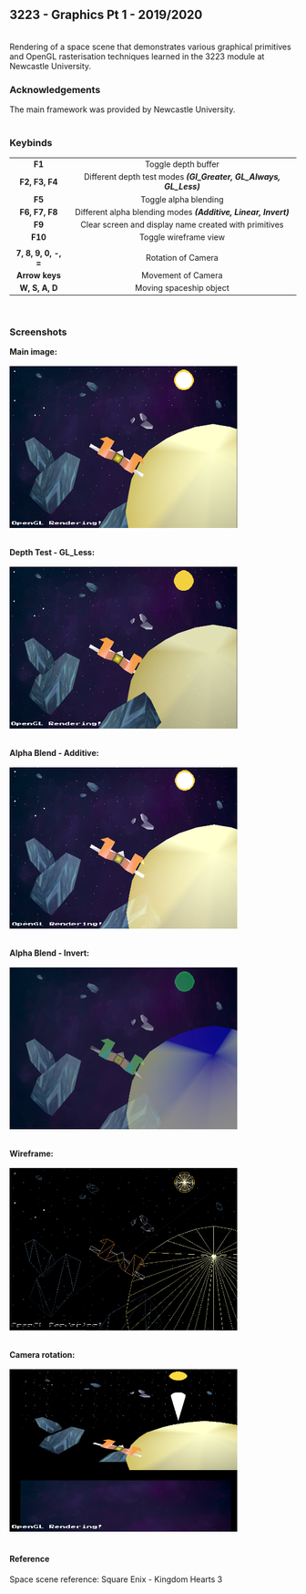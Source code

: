 ## 3223 - Graphics Pt 1 - 2019/2020
<br />
Rendering of a space scene that demonstrates various graphical primitives and OpenGL rasterisation techniques learned in the 3223 module at Newcastle University.
<br />

### Acknowledgements

The main framework was provided by Newcastle University.
<br /><br />

### Keybinds
| | |
| :---: | :---: |
|**F1**| Toggle depth buffer |
|**F2, F3, F4**| Different depth test modes **_(Gl_Greater, GL_Always, GL_Less)_** |
|**F5**| Toggle alpha blending |
|**F6, F7, F8**| Different alpha blending modes **_(Additive, Linear, Invert)_** |
|**F9**| Clear screen and display name created with primitives |
|**F10**| Toggle wireframe view |
| | |
|**7, 8, 9, 0, -, =**| Rotation of Camera |
|**Arrow keys**| Movement of Camera |
|**W, S, A, D**| Moving spaceship object |
<br />

### Screenshots

**Main image:** <br /><br />
<img src="https://github.com/Akeilee/3223-Graphics-1/blob/main/screenshot.png" width="400"> <br /><br />

**Depth Test - GL_Less:** <br /><br />
<img src="https://github.com/Akeilee/3223-Graphics-1/blob/main/depthF4.png" width="400"> <br /><br />

**Alpha Blend - Additive:**<br /><br />
<img src="https://github.com/Akeilee/3223-Graphics-1/blob/main/additiveBlend.png" width="400"> <br /><br />

**Alpha Blend - Invert:** <br /><br />
<img src="https://github.com/Akeilee/3223-Graphics-1/blob/main/invertBlend.png" width="400"> <br /><br />

**Wireframe:** <br /><br />
<img src="https://github.com/Akeilee/3223-Graphics-1/blob/main/wireframe.png" width="400"> <br /><br />

**Camera rotation:** <br /><br />
<img src="https://github.com/Akeilee/3223-Graphics-1/blob/main/cameraRotation.png" width="400"> <br /><br />

#### Reference

Space scene reference: Square Enix - Kingdom Hearts 3
<br /><br />
